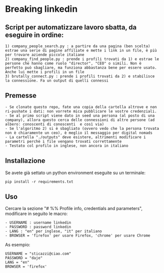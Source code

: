 # Breaking linkedin

## Script per automatizzare lavoro sbatta, da eseguire **in ordine**:

    1) company_people_search.py : a partire da una pagina (ben scelta) estrae una serie di pagine affiliate e mette i link in un file, è più per trovare aziende piccole italiane
    2) company_find_people.py : prende i profili trovati da 1) e estrae le persone che hanno come ruolo "director", "CEO" o simili. Non è perfetto può sbagliare, ma funziona abbastanza bene per essere usato. Anche lui mette i profili in un file
    3) brutally_connect.py : prende i profili trovati da 2) e stabilisce la connessione. Fa un output di quelli connessi

## Premesse

    - Se clonate questo repo, fate una copia della cartella altrove e non ri-pushate i dati: non vorrete mica pubblicare le vostre credenziali.
    - Se al primo script viene dato in seed una persona (al posto di una company), allora questo cerca delle connessioni di altre persone (ad albero: conoscenti di conoscenti  e così via)
    - Se l'algoritmo 2) si è sbagliato (ovvero vedo che la persona trovata non è chiaramente un ceo), è meglio il messaggio per digital nomads
    - La cartella "./outputs" deve esistere, altrimenti modificare i parametri perchè i file vengano trovati correttamente
    - Testato col profilo in inglese, non ancora in italiano

## Installazione

Se avete già settato un python environment eseguite su un terminale:

```
pip install -r requirements.txt
```

## Uso

Cercare la sezione "# %% Profile info, credentials and parameters", modificare in seguito le macro:

    - USERNAME : username linkedin
    - PASSWORD : password linkedin
    - LANG : "en" per inglese, "it" per italiano
    - BROWSER = 'firefox' per usare Firefox, 'chrome' per usare Chrome

As esempio:

```
USERNAME = "sticazzi@ciao.com"
PASSWORD = "daje"
LANG = "en"
BROWSER = 'firefox'
```

